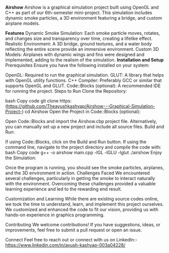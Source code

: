 **Airshow**
Airshow is a graphical simulation project built using OpenGL and C++ as part of our 6th-semester mini-project. This simulation includes dynamic smoke particles, a 3D environment featuring a bridge, and custom airplane models.

**Features**
Dynamic Smoke Simulation: Each smoke particle moves, rotates, and changes size and transparency over time, creating a lifelike effect.
Realistic Environment: A 3D bridge, ground textures, and a water body reflecting the entire scene provide an immersive environment.
Custom 3D Models: Airplanes with dynamic wings and fins were designed and implemented, adding to the realism of the simulation.
**Installation and Setup**
Prerequisites
Ensure you have the following installed on your system:

OpenGL: Required to run the graphical simulation.
GLUT: A library that helps with OpenGL utility functions.
C++ Compiler: Preferably GCC or similar that supports OpenGL and GLUT.
Code::Blocks (optional): A recommended IDE for running the project.
Steps to Run
Clone the Repository:

bash
Copy code
git clone https:(https://github.com/Theayushkashyap/Airshow---Graphical-Simulation-Project-)
cd Airshow
Open the Project in Code::Blocks (optional):

Open Code::Blocks and import the Airshow.cbp project file.
Alternatively, you can manually set up a new project and include all source files.
Build and Run:

If using Code::Blocks, click on the Build and Run button.
If using the command line, navigate to the project directory and compile the code with:
bash
Copy code
g++ -o airshow main.cpp -lGL -lGLU -lglut
./airshow
Enjoy the Simulation:

Once the program is running, you should see the smoke particles, airplanes, and the 3D environment in action.
Challenges Faced
We encountered several challenges, particularly in getting the smoke to interact naturally with the environment. Overcoming these challenges provided a valuable learning experience and led to the rewarding end result.

Customization and Learning
While there are existing source codes online, we took the time to understand, learn, and implement this project ourselves. We customized and enhanced the code to fit our vision, providing us with hands-on experience in graphics programming.

Contributing
We welcome contributions! If you have suggestions, ideas, or improvements, feel free to submit a pull request or open an issue.

Connect
Feel free to reach out or connect with us on LinkedIn:- https://www.linkedin.com/in/ayush-kashyap-003a04228/
